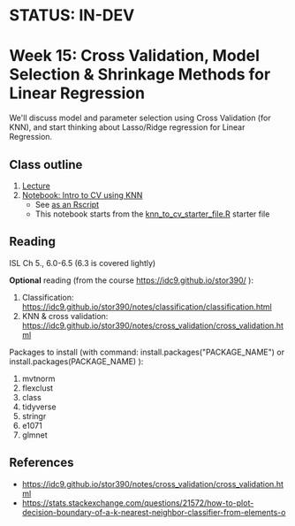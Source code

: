 # STATUS: IN-DEV

# Week 15: Cross Validation, Model Selection & Shrinkage Methods for Linear Regression

We'll discuss model and parameter selection using Cross Validation (for KNN), and start thinking about Lasso/Ridge regression for Linear Regression.


## Class outline

 1. [Lecture](lecture15_s2020_toupload.pdf)
 1. [Notebook: Intro to CV using KNN](prep_knn_to_CV_part1.ipynb)
    * See [as an Rscript](Rscripts/prep_knn_to_CV_week15.R) 
	* This notebook starts from the [knn_to_cv_starter_file.R](Rscripts/knn_to_cv_starter_file.R) starter file

	

## Reading

ISL Ch 5., 6.0-6.5 (6.3 is covered lightly)

**Optional** reading (from the course https://idc9.github.io/stor390/ ): 
 1. Classification: https://idc9.github.io/stor390/notes/classification/classification.html
 2. KNN & cross validation: https://idc9.github.io/stor390/notes/cross_validation/cross_validation.html

Packages to install (with command: install.packages("PACKAGE\_NAME") or install.packages(PACKAGE\_NAME) ):
 1. mvtnorm
 2. flexclust
 3. class
 4. tidyverse
 5. stringr
 6. e1071
 7. glmnet


## References
 
 * https://idc9.github.io/stor390/notes/cross_validation/cross_validation.html
 * https://stats.stackexchange.com/questions/21572/how-to-plot-decision-boundary-of-a-k-nearest-neighbor-classifier-from-elements-o

